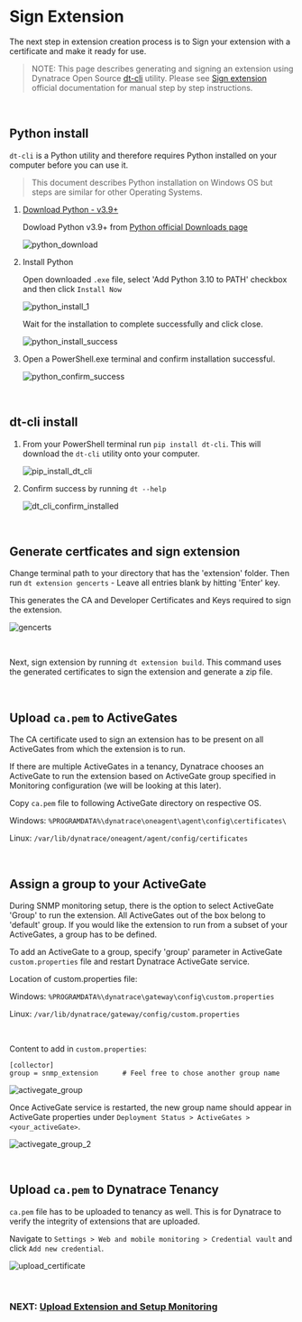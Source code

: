 # Sign Extension

The next step in extension creation process is to Sign your extension with a certificate and make it ready for use.

> NOTE: This page describes generating and signing an extension using Dynatrace Open Source [dt-cli](https://github.com/dynatrace-oss/dt-cli) utility. Please see [Sign extension](https://www.dynatrace.com/support/help/shortlink/sign-extension) official documentation for manual step by step instructions.

<br/>

## Python install

`dt-cli` is a Python utility and therefore requires Python installed on your computer before you can use it.

> This document describes Python installation on Windows OS but steps are similar for other Operating Systems.

1. [Download Python - v3.9+](https://www.python.org/downloads/)
   
   Dowload Python v3.9+ from [Python official Downloads page](https://www.python.org/downloads/)

   ![python_download](images/python_download.png)

2. Install Python

    Open downloaded `.exe` file, select 'Add Python 3.10 to PATH' checkbox and then click `Install Now`

    ![python_install_1](images/python_install_1.png)

    Wait for the installation to complete successfully and click close.

    ![python_install_success](images/python_install_complete.png)

3. Open a PowerShell.exe terminal and confirm installation successful.

    ![python_confirm_success](images/python_confirm_powershell.png)

<br/>

## dt-cli install

1. From your PowerShell terminal run `pip install dt-cli`. This will download the `dt-cli` utility onto your computer.

    ![pip_install_dt_cli](images/pip_install_dt_cli.png)

2. Confirm success by running `dt --help`

    ![dt_cli_confirm_installed](images/dt_cli_confirm_installed.png)

<br/>

## Generate certficates and sign extension

Change terminal path to your directory that has the 'extension' folder. Then run `dt extension gencerts` - Leave all entries blank by hitting 'Enter' key. 

This generates the CA and Developer Certificates and Keys required to sign the extension.

![gencerts](images/gencerts.png)

<br/>

Next, sign extension by running `dt extension build`. This command uses the generated certificates to sign the extension and generate a zip file.

<br/>

## Upload `ca.pem` to ActiveGates

The CA certificate used to sign an extension has to be present on all ActiveGates from which the extension is to run. 

If there are multiple ActiveGates in a tenancy, Dynatrace chooses an ActiveGate to run the extension based on ActiveGate group specified in Monitoring configuration (we will be looking at this later).

Copy `ca.pem` file to following ActiveGate directory on respective OS.

Windows: `%PROGRAMDATA%\dynatrace\oneagent\agent\config\certificates\`

Linux: `/var/lib/dynatrace/oneagent/agent/config/certificates`

<br/>

## Assign a group to your ActiveGate

During SNMP monitoring setup, there is the option to select ActiveGate 'Group' to run the extension. All ActiveGates out of the box belong to 'default' group. If you would like the extension to run from a subset of your ActiveGates, a group has to be defined.

To add an ActiveGate to a group, specify 'group' parameter in ActiveGate `custom.properties` file and restart Dynatrace ActiveGate service.

Location of custom.properties file:

Windows: `%PROGRAMDATA%\dynatrace\gateway\config\custom.properties`

Linux: `/var/lib/dynatrace/gateway/config/custom.properties`

<br/>

Content to add in `custom.properties`:

```
[collector]
group = snmp_extension      # Feel free to chose another group name 
```

![activegate_group](images/activegate_group.png)

Once ActiveGate service is restarted, the new group name should appear in ActiveGate properties under `Deployment Status > ActiveGates > <your_activeGate>`.

![activegate_group_2](images/activegate_group_ui.png)

<br/>

## Upload `ca.pem` to Dynatrace Tenancy

`ca.pem` file has to be uploaded to tenancy as well. This is for Dynatrace to verify the integrity of extensions that are uploaded.

Navigate to `Settings > Web and mobile monitoring > Credential vault` and click `Add new credential`.

![upload_certificate](images/upload_certificate.png)


<br/>

### NEXT: [Upload Extension and Setup Monitoring](4_Upload_and_setup_monitoring.md)